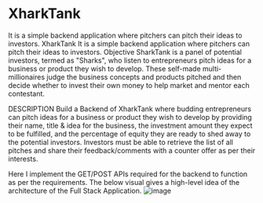 # XharkTank
It is a  simple backend  application where pitchers can pitch their ideas to investors.
XharkTank
It is a simple backend application where pitchers can pitch their ideas to investors. Objective SharkTank is a panel of potential investors, termed as "Sharks", who listen to entrepreneurs pitch ideas for a business or product they wish to develop. These self-made multi-millionaires judge the business concepts and products pitched and then decide whether to invest their own money to help market and mentor each contestant.

DESCRIPTION Build a Backend of XharkTank where budding entrepreneurs can pitch ideas for a business or product they wish to develop by providing their name, title & idea for the business, the investment amount they expect to be fulfilled, and the percentage of equity they are ready to shed away to the potential investors. Investors must be able to retrieve the list of all pitches and share their feedback/comments with a counter offer as per their interests.

Here I implement the GET/POST APIs required for the backend to function as per the requirements. The below visual gives a high-level idea of the architecture of the Full Stack Application. 
![image](https://user-images.githubusercontent.com/78690652/233581200-abffe960-0723-4576-ac5a-caa536df6f9e.png)
